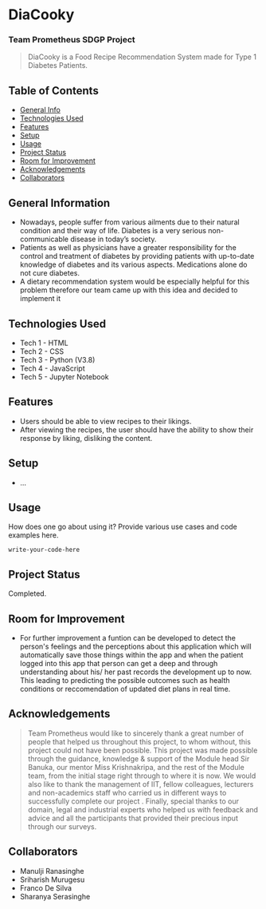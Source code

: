 # DiaCooky
### Team Prometheus SDGP Project
> DiaCooky is a Food Recipe Recommendation System made for Type 1 Diabetes Patients.

## Table of Contents
* [General Info](#general-information)
* [Technologies Used](#technologies-used)
* [Features](#features)
* [Setup](#setup)
* [Usage](#usage)
* [Project Status](#project-status)
* [Room for Improvement](#room-for-improvement)
* [Acknowledgements](#acknowledgements)
* [Collaborators](#collaborators)



## General Information
- Nowadays, people suffer from various ailments due to their natural condition and their way of life. Diabetes is a very serious non-communicable disease in today’s society. 
- Patients as well as physicians have a greater responsibility for the control and treatment of diabetes by providing patients with up-to-date knowledge of diabetes and its various aspects. Medications alone do not cure diabetes. 
- A dietary recommendation system would be especially helpful for this problem therefore our team came up with this idea and decided to implement it



## Technologies Used
- Tech 1 - HTML
- Tech 2 - CSS
- Tech 3 - Python (V3.8)
- Tech 4 - JavaScript
- Tech 5 - Jupyter Notebook


## Features

- Users should be able to view recipes to their likings.
- After viewing the recipes, the user should have the ability to show their response by liking, disliking the content.



## Setup
- ...


## Usage
How does one go about using it?
Provide various use cases and code examples here.

`write-your-code-here`


## Project Status
Completed.


## Room for Improvement
- For further improvement a funtion can be developed to detect the person's feelings and the perceptions about this application which will automatically save those things within the app and when the patient logged into this app that person can get a deep and through understanding about his/ her past records the development up to now. This leading to predicting the possible outcomes such as health conditions or reccomendation of updated diet plans in real time.



## Acknowledgements
>Team Prometheus would like to sincerely thank a great number of people that helped us
throughout this project, to whom without, this project could not have been possible. This project
was made possible through the guidance, knowledge & support of the Module head Sir Banuka,
our mentor Miss Krishnakripa, and the rest of the Module team, from the initial stage right
through to where it is now. We would also like to thank the management of IIT, fellow
colleagues, lecturers and non-academics staff who carried us in different ways to successfully
complete our project . Finally, special thanks to our domain, legal and industrial experts who
helped us with feedback and advice and all the participants that provided their precious input
through our surveys.


## Collaborators
- Manulji Ranasinghe 
- Sriharish Murugesu 
- Franco De Silva 
- Sharanya Serasinghe 
